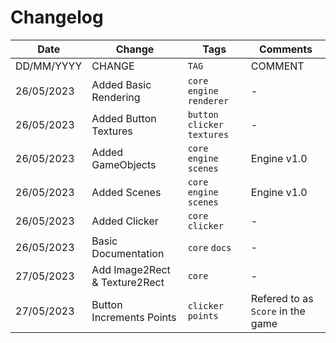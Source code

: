 # Changelog

| Date       | Change                        | Tags                          | Comments                          |
| ---------- | ----------------------------- | ----------------------------- | --------------------------------- |
| DD/MM/YYYY | CHANGE                        | `TAG`                         | COMMENT                           |
| 26/05/2023 | Added Basic Rendering         | `core` `engine` `renderer`    | -                                 |
| 26/05/2023 | Added Button Textures         | `button` `clicker` `textures` | -                                 |
| 26/05/2023 | Added GameObjects             | `core` `engine` `scenes`      | Engine v1.0                       |
| 26/05/2023 | Added Scenes                  | `core` `engine` `scenes`      | Engine v1.0                       |
| 26/05/2023 | Added Clicker                 | `core` `clicker`              | -                                 |
| 26/05/2023 | Basic Documentation           | `core` `docs`                 | -                                 |
| 27/05/2023 | Add Image2Rect & Texture2Rect | `core`                        | -                                 |
| 27/05/2023 | Button Increments Points      | `clicker` `points`            | Refered to as `Score` in the game |
